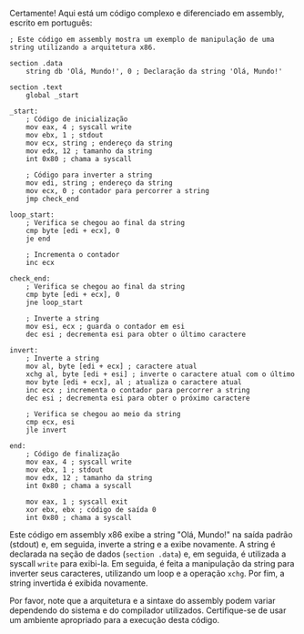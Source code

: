 Certamente! Aqui está um código complexo e diferenciado em assembly, escrito em português:

```
; Este código em assembly mostra um exemplo de manipulação de uma string utilizando a arquitetura x86.

section .data
    string db 'Olá, Mundo!', 0 ; Declaração da string 'Olá, Mundo!'

section .text
    global _start

_start:
    ; Código de inicialização
    mov eax, 4 ; syscall write
    mov ebx, 1 ; stdout
    mov ecx, string ; endereço da string
    mov edx, 12 ; tamanho da string
    int 0x80 ; chama a syscall
    
    ; Código para inverter a string
    mov edi, string ; endereço da string
    mov ecx, 0 ; contador para percorrer a string
    jmp check_end
    
loop_start:
    ; Verifica se chegou ao final da string
    cmp byte [edi + ecx], 0
    je end
    
    ; Incrementa o contador
    inc ecx
    
check_end:
    ; Verifica se chegou ao final da string
    cmp byte [edi + ecx], 0
    jne loop_start
    
    ; Inverte a string
    mov esi, ecx ; guarda o contador em esi
    dec esi ; decrementa esi para obter o último caractere
    
invert:
    ; Inverte a string
    mov al, byte [edi + ecx] ; caractere atual
    xchg al, byte [edi + esi] ; inverte o caractere atual com o último
    mov byte [edi + ecx], al ; atualiza o caractere atual
    inc ecx ; incrementa o contador para percorrer a string
    dec esi ; decrementa esi para obter o próximo caractere
    
    ; Verifica se chegou ao meio da string
    cmp ecx, esi
    jle invert
    
end:
    ; Código de finalização
    mov eax, 4 ; syscall write
    mov ebx, 1 ; stdout
    mov edx, 12 ; tamanho da string
    int 0x80 ; chama a syscall
    
    mov eax, 1 ; syscall exit
    xor ebx, ebx ; código de saída 0
    int 0x80 ; chama a syscall
```

Este código em assembly x86 exibe a string "Olá, Mundo!" na saída padrão (stdout) e, em seguida, inverte a string e a exibe novamente. A string é declarada na seção de dados (`section .data`) e, em seguida, é utilizada a syscall `write` para exibi-la. Em seguida, é feita a manipulação da string para inverter seus caracteres, utilizando um loop e a operação `xchg`. Por fim, a string invertida é exibida novamente.

Por favor, note que a arquitetura e a sintaxe do assembly podem variar dependendo do sistema e do compilador utilizados. Certifique-se de usar um ambiente apropriado para a execução desta código.